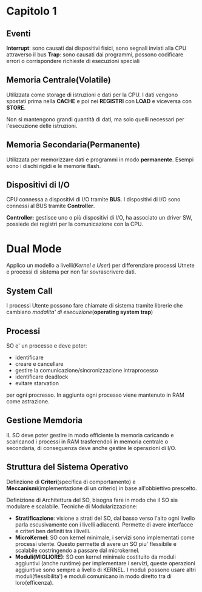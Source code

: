 # Capitolo 1

## Eventi

**Interrupt**: sono causati dai dispositivi fisici, sono segnali inviati alla CPU attraverso il bus
**Trap**: sono causati dai programmi, possono codificare errori o corrispondere richieste di esecuzioni speciali

## Memoria Centrale(Volatile)

Utilizzata come storage di istruzioni e dati per la CPU. I dati vengono spostati prima nella **CACHE** e poi nei **REGISTRI** con **LOAD** e viceversa con **STORE**.

Non si mantengono grandi quantità di dati, ma solo quelli necessari per l'esecuzione delle istruzioni.

## Memoria Secondaria(Permanente)

Utilizzata per memorizzare dati e programmi in modo **permanente**. Esempi sono i dischi rigidi e le memorie flash.

## Dispositivi di I/O

CPU connessa a dispositivi di I/O tramite **BUS**. I dispositivi di I/O sono connessi al BUS tramite **Controller**.

**Controller:** gestisce uno o più dispositivi di I/O, ha associato un driver SW, possiede dei registri per la comunicazione con la CPU.

# Dual Mode

Applico un modello a livelli(*Kernel e User*) per differenziare processi Utnete e processi di sistema per non far sovrascrivere dati.

## System Call

I processi Utente possono fare chiamate di sistema tramite librerie che cambiano *modalita' di esecuzione*(**operating system trap**)

## Processi

SO e' un processo e deve poter:
- identificare 
- creare e cancellare
- gestire la comunicazione/sincronizzazione intraprocesso
- identificare deadlock
- evitare starvation

per ogni procresso. In aggiunta ogni processo viene mantenuto in RAM come astrazione.

## Gestione Memdoria

IL SO deve poter gestire in modo efficiente la memoria caricando e scaricanod i processi in RAM trasferendoli in memoria centrale o secondaria, di conseguenza deve anche gestire le operazioni di I/O.

## Struttura del Sistema Operativo

Definzione di **Criteri**(specifica di comportamento) e **Meccanismi**(implementazione di un criterio) in base all'obbiettivo prescelto.

Definizione di Architettura del SO, bisogna fare in modo che il SO sia modulare e scalabile.
Tecniche di Modularizzazione:
- **Stratificazione**: visione a strati del SO, dal basso verso l'alto ogni livello parla escusivamente con i livelli adiacenti. Permette di avere interfacce e criteri ben definiti tra i livelli.
- **MicroKernel**: SO con kernel minimale, i servizi sono implementati come processi utente. Questo permette di avere un SO piu' flessibile e scalabile costringendo a passare dal microkernel.
- **Moduli(MIGLIORE)**: SO con kernel minimale costituito da moduli aggiuntivi (anche runtime) per implementare i servizi, queste operazioni aggiuntive sono sempre a livello di KERNEL. I moduli possono usare altri moduli(flessibilita') e moduli comunicano in modo diretto tra di loro(efficenza).  